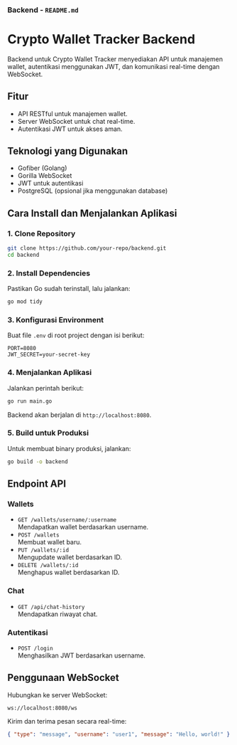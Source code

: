 ### **Backend - `README.md`**

# Crypto Wallet Tracker Backend

Backend untuk Crypto Wallet Tracker menyediakan API untuk manajemen wallet, autentikasi menggunakan JWT, dan komunikasi real-time dengan WebSocket.

## Fitur

- API RESTful untuk manajemen wallet.
- Server WebSocket untuk chat real-time.
- Autentikasi JWT untuk akses aman.

## Teknologi yang Digunakan

- Gofiber (Golang)
- Gorilla WebSocket
- JWT untuk autentikasi
- PostgreSQL (opsional jika menggunakan database)

## Cara Install dan Menjalankan Aplikasi

### 1. Clone Repository
```bash
git clone https://github.com/your-repo/backend.git
cd backend
```

### 2. Install Dependencies
Pastikan Go sudah terinstall, lalu jalankan:
```bash
go mod tidy
```

### 3. Konfigurasi Environment
Buat file `.env` di root project dengan isi berikut:
```plaintext
PORT=8080
JWT_SECRET=your-secret-key
```

### 4. Menjalankan Aplikasi
Jalankan perintah berikut:
```bash
go run main.go
```
Backend akan berjalan di `http://localhost:8080`.

### 5. Build untuk Produksi
Untuk membuat binary produksi, jalankan:
```bash
go build -o backend
```

## Endpoint API

### Wallets
- `GET /wallets/username/:username`  
  Mendapatkan wallet berdasarkan username.
- `POST /wallets`  
  Membuat wallet baru.
- `PUT /wallets/:id`  
  Mengupdate wallet berdasarkan ID.
- `DELETE /wallets/:id`  
  Menghapus wallet berdasarkan ID.

### Chat
- `GET /api/chat-history`  
  Mendapatkan riwayat chat.

### Autentikasi
- `POST /login`  
  Menghasilkan JWT berdasarkan username.

## Penggunaan WebSocket

Hubungkan ke server WebSocket:
```
ws://localhost:8080/ws
```

Kirim dan terima pesan secara real-time:
```json
{ "type": "message", "username": "user1", "message": "Hello, world!" }
```
